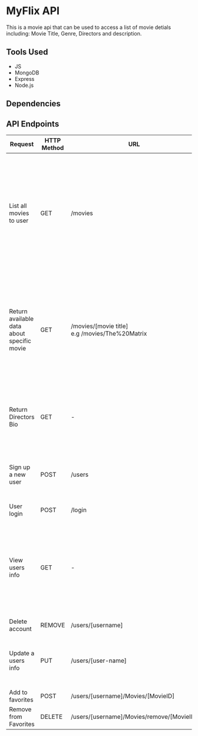<!DOCTYPE html>
<html lang="en">
<head>
    <meta charset="UTF-8">
    <meta http-equiv="X-UA-Compatible" content="IE=edge">
    <meta name="viewport" content="width=device-width, initial-scale=1.0">
    <link rel="stylsheet" href="css/styles.css">
    <title>Document</title>
</head>
<body>

# MyFlix API

This is a movie api that can be used to access a list of movie detials including: Movie Title, Genre, Directors and description.

## Tools Used
- JS
- MongoDB
- Express
- Node.js

## Dependencies


## API Endpoints

<div class="table-wrapper">
        <table class="methods-table">
          <thead>
            <th>Request</th>
            <th>HTTP Method</th>
            <th>URL</th>
            <th>Request Format</th>
            <th>Response</th>
          </thead>
          <tbody>
            <tr>
              <td>List all movies to user</td>
              <td>GET</td>
              <td>/movies</td>
              <td>- </td>
              <td>
              {
              .."Title": "Waterworld",
              .."description": "In a future where the polar ice-caps have melted and Earth is almost entirely submerged, a mutated mariner fights starvation and outlaw ..\"smokers,\" and reluctantly helps a woman and a young girl try to find dry land.",
              .."genre": "609eab2d182950cee2ca2381",
              .."director": "609eb15a182950cee2ca2389",
              .."_id": "609ec668182950cee2ca2392",
              .."imageUrl": "waterworld.png",
              .."featured": false
              }
              </td>
            </tr>
            <tr>
              <td>Return available data about specific movie</td>
              <td>GET</td>
              <td>/movies/[movie title] <br />e.g /movies/The%20Matrix</td>
              <td>- </td>
              <td>
              {
                .."Title": "The Matrix",
                .."description": "When a beautiful stranger leads computer hacker Neo to a forbidding underworld, he discovers the shocking truth--the life he knows is the elaborate deception of an evil cyber-intelligence.",
                .."genre": "609eab2d182950cee2ca2382",
                .."director": "609eb15a182950cee2ca2387",
                .."Actors": [],
                .."_id": "609ec5f1182950cee2ca238f",
                .."imageUrl": "matrix.png",
                .."featured": true
              }
              </td>
            </tr>
            <tr>
              <td>Return Directors Bio</td>
              <td>GET</td>
              <td>- </td>
              <td>/directors/[directors name]</td>
              <td>
              {
                .."_id": "609eb15a182950cee2ca2384",
                .."name": "Jonathan Demme",
                .."bio": "Robert Jonathan Demme was an American director, producer, and screenwriter.",
                .."birthyear": "1944-01-01",
                .."deathyear": "2017-01-01"
              }
              </td>
            </tr>
            <tr>
              <td>Sign up a new user</td>
              <td>POST</td>
              <td>/users</td>
              <td>{
                Username: String, required,
                Password: String, required,
                Email: String, required,
                Birthday: Date (YYYY-MM-DD)
              }</td>
              <td>-
              </td>
            </tr>
            <tr>
              <td>User login</td>
              <td>POST</td>
              <td>/login</td>
              <td>Username<br />
              Password</td>
              <td>-</td>
            </tr>
            <tr>
              <td>View users info</td>
              <td>GET</td>
              <td>- </td>
              <td>/users/[username]</td>
              <td>
              {
                "_id": "609ed5ca182950cee2ca2398",
                "Username": "William",
                "Password": (hashed password),
                "Birthday": "1991-06-10T00:00:00.000Z",
                "Email": "william@email.com",
                "Favorites": [
                    "609ec7d4182950cee2ca2394",
                    "609ec5bd182950cee2ca238d",
                    "609ec5f1182950cee2ca238f",
                    "609ec5f1182950cee2ca2390"
                ],
                }
                </td>
            </tr>
            <tr>
              <td>Delete account</td>
              <td>REMOVE</td>
              <td>/users/[username]</td>
              <td>- </td>
              <td>USER was deleted</td>
            </tr>
            <tr>
              <td>Update a users info</td>
              <td>PUT</td>
              <td>/users/[user-name]</td>
              <td>{
                Username: String, required,
                Password: String, required,
                Email: String, required,
                Birthday: Date (YYYY-MM-DD)
              }
              </td>
              <td>- </td>
            </tr>
            <tr>
              <td>Add to favorites</td>
              <td>POST</td>
              <td>/users/[username]/Movies/[MovieID]</td>
              <td>- </td>
              <td>- </td>
            </tr>
            <tr>
              <td>Remove from Favorites</td>
              <td>DELETE</td>
              <td>/users/[username]/Movies/remove/[MovieID]</td>
              <td>- </td>
              <td>- </td>
            </tr>
          </tbody>
        </table>
      </div>
</body>
</html>